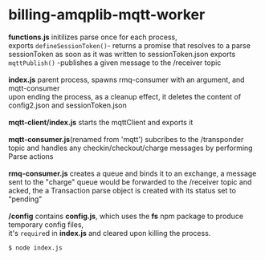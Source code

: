 # billing-amqplib-mqtt-worker
**functions.js** initilizes parse once for each process,  
exports `defineSessionToken()`- returns a promise that resolves to a parse sessionToken as soon as it was written to sessionToken.json
exports `mqttPublish()` -publishes a given message to the /receiver topic <br />
<br />
**index.js** parent process, spawns rmq-consumer with an argument, and mqtt-consumer  
upon ending the process, as a cleanup effect, it deletes the content of config2.json and sessionToken.json <br />
<br />
**mqtt-client/index.js** starts the mqttClient and exports it <br />
<br />
**mqtt-consumer.js**(renamed from 'mqtt') subcribes to the /transponder topic and handles any checkin/checkout/charge messages by performing Parse actions  <br />
<br />
**rmq-consumer.js** creates a queue and binds it to an exchange, a message sent to the "charge" queue would be forwarded to the /receiver topic and acked, the a Transaction parse object is created with its status set to "pending" <br />
<br />
**/config** contains **config.js**, which uses the **fs** npm package to produce temporary config files, <br />
  it's `require`d in **index.js** and cleared upon killing the process.

`$ node index.js`
